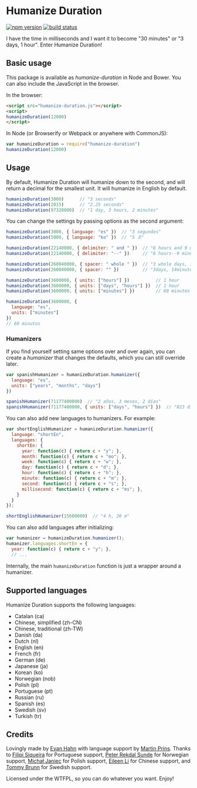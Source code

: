 Humanize Duration
=================

[![npm version](https://badge.fury.io/js/humanize-duration.svg)](https://npmjs.org/package/humanize-duration)
[![build status](https://travis-ci.org/EvanHahn/HumanizeDuration.js.svg?branch=master)](https://travis-ci.org/EvanHahn/HumanizeDuration.js)

I have the time in milliseconds and I want it to become "30 minutes" or "3 days, 1 hour". Enter Humanize Duration!

Basic usage
-----------

This package is available as *humanize-duration* in Node and Bower. You can also include the JavaScript in the browser.

In the browser:

```html
<script src="humanize-duration.js"></script>
<script>
humanizeDuration(12000)
</script>
```

In Node (or Browserify or Webpack or anywhere with CommonJS):

```js
var humanizeDuration = require("humanize-duration")
humanizeDuration(12000)
```

Usage
-----

By default, Humanize Duration will humanize down to the second, and will return a decimal for the smallest unit. It will humanize in English by default.

```js
humanizeDuration(3000)      // "3 seconds"
humanizeDuration(2015)      // "2.25 seconds"
humanizeDuration(97320000)  // "1 day, 3 hours, 2 minutes"
```

You can change the settings by passing options as the second argument:

```js
humanizeDuration(3000, { language: "es" })  // "3 segundos"
humanizeDuration(5000, { language: "ko" })  // "5 초"

humanizeDuration(22140000, { delimiter: " and " })  // "6 hours and 9 minutes"
humanizeDuration(22140000, { delimiter: "--" })     // "6 hours--9 minutes"

humanizeDuration(260040000, { spacer: " whole " })  // "3 whole days, 14 whole minutes"
humanizeDuration(260040000, { spacer: "" })         // "3days, 14minutes"

humanizeDuration(3600000, { units: ["hours"] })          // 1 hour
humanizeDuration(3600000, { units: ["days", "hours"] })  // 1 hour
humanizeDuration(3600000, { units: ["minutes"] })        // 60 minutes

humanizeDuration(3600000, {
  language: "es",
  units: ["minutes"]
})
// 60 minutos
```

### Humanizers

If you find yourself setting same options over and over again, you can create a *humanizer* that changes the defaults, which you can still override later.

```js
var spanishHumanizer = humanizeDuration.humanizer({
  language: "es",
  units: ["years", "months", "days"]
})

spanishHumanizer(71177400000)  // "2 años, 3 meses, 2 días"
spanishHumanizer(71177400000, { units: ["days", "hours"] })  // "823 días, 19.5 horas"
```

You can also add new languages to humanizers. For example:

```js
var shortEnglishHumanizer = humanizeDuration.humanizer({
  language: "shortEn",
  languages: {
    shortEn: {
      year: function(c) { return c + "y"; },
      month: function(c) { return c + "mo"; },
      week: function(c) { return c + "w"; },
      day: function(c) { return c + "d"; },
      hour: function(c) { return c + "h"; },
      minute: function(c) { return c + "m"; },
      second: function(c) { return c + "s"; },
      millisecond: function(c) { return c + "ms"; },
    }
  }
});

shortEnglishHumanizer(15600000)  // "4 h, 20 m"
```

You can also add languages after initializing:

```js
var humanizer = humanizeDuration.humanizer();
humanizer.languages.shortEn = {
  year: function(c) { return c + "y"; },
  // ...
```

Internally, the main `humanizeDuration` function is just a wrapper around a humanizer.

Supported languages
-------------------

Humanize Duration supports the following languages:

* Catalan (ca)
* Chinese, simplified (zh-CN)
* Chinese, traditional (zh-TW)
* Danish (da)
* Dutch (nl)
* English (en)
* French (fr)
* German (de)
* Japanese (ja)
* Korean (ko)
* Norwegian (nob)
* Polish (pl)
* Portuguese (pt)
* Russian (ru)
* Spanish (es)
* Swedish (sv)
* Turkish (tr)

Credits
-------

Lovingly made by [Evan Hahn](http://evanhahn.com/) with language support by [Martin Prins](https://github.com/magarcia). Thanks to [Filipi Siqueira](https://github.com/filipi777) for Portuguese support, [Peter Rekdal Sunde](https://github.com/peters) for Norwegian support, [Michał Janiec](https://github.com/mjjaniec) for Polish support, [Eileen Li](https://github.com/eileen3) for Chinese support, and [Tommy Brunn](https://github.com/Nevon) for Swedish support.

Licensed under the WTFPL, so you can do whatever you want. Enjoy!
